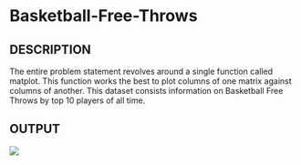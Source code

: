 # Basketball-Free-Throws
## DESCRIPTION
The entire problem statement revolves around a single function called matplot. This function works the best to plot columns of one matrix against columns of another. This dataset consists information on Basketball Free Throws by top 10 players of all time. 

## OUTPUT
<a>
  <img src="C:\Users\yashp\OneDrive\Desktop\GitHub\Basketball Free Throws">
  </a>

